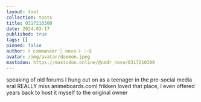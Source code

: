 ```yaml
---
layout: toot
collection: toots
title: 0317210300
date: 2024-03-17
published: true
tags: []
pinned: false
author: ⸸ commander ░ nova ⸸ :~$
avatar: /img/avatar/daemon.jpeg
mastodon: https://mastodon.online/@cmdr_nova/0317210300
---
```


speaking of old forums I hung out on as a teenager in the pre-social media eraI REALLY miss animeboards.comI frikken loved that place, I even offered years back to host it myself to the original owner
